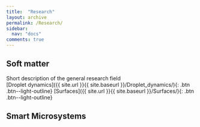 ```yaml
---
title:  "Research"
layout: archive
permalink: /Research/
sidebar:
  nav: "docs"
comments: true
---
```


## Soft matter
Short description of the general research field<br>
[Droplet dynamics]({{ site.url }}{{ site.baseurl }}/Droplet_dynamics/){: .btn .btn--light-outline}
[Surfaces]({{ site.url }}{{ site.baseurl }}/Surfaces/){: .btn .btn--light-outline}

## Smart Microsystems
